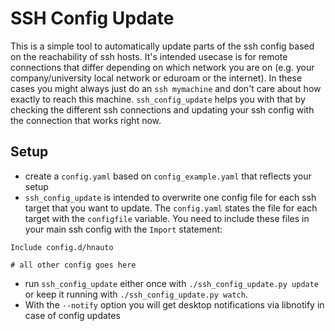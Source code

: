 # SSH Config Update

This is a simple tool to automatically update parts of the ssh config based on the reachability of ssh hosts. It's intended usecase is for remote connections that differ depending on which network you are on (e.g. your company/university local network or eduroam or the internet). In these cases you might always just do an `ssh mymachine` and don't care about how exactly to reach this machine. `ssh_config_update` helps you with that by checking the different ssh connections and updating your ssh config with the connection that works right now.

## Setup

* create a `config.yaml` based on `config_example.yaml` that reflects your setup
* `ssh_config_update` is intended to overwrite one config file for each ssh target that you want to update. The `config.yaml` states the file for each target with the `configfile` variable. You need to include these files in your main ssh config with the `Import` statement:

```name=~/.ssh/config
Include config.d/hnauto

# all other config goes here
```

* run `ssh_config_update` either once with `./ssh_config_update.py update` or keep it running with `./ssh_config_update.py watch`.
* With the `--notify` option you will get desktop notifications via libnotify in case of config updates
